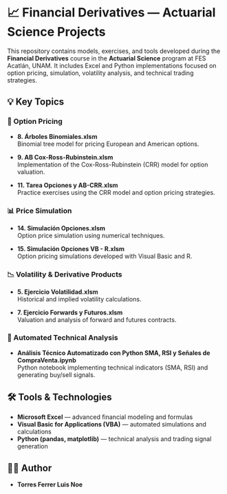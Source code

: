 # 📈 Financial Derivatives — Actuarial Science Projects

This repository contains models, exercises, and tools developed during the **Financial Derivatives** course in the **Actuarial Science** program at FES Acatlán, UNAM. It includes Excel and Python implementations focused on option pricing, simulation, volatility analysis, and technical trading strategies.

## 💡 Key Topics

### 🧮 Option Pricing

- **8. Árboles Binomiales.xlsm**  
  Binomial tree model for pricing European and American options.

- **9. AB Cox-Ross-Rubinstein.xlsm**  
  Implementation of the Cox-Ross-Rubinstein (CRR) model for option valuation.

- **11. Tarea Opciones y AB-CRR.xlsm**  
  Practice exercises using the CRR model and option pricing strategies.

### 📊 Price Simulation

- **14. Simulación Opciones.xlsm**  
  Option price simulation using numerical techniques.

- **15. Simulación Opciones VB - R.xlsm**  
  Option pricing simulations developed with Visual Basic and R.

### 📉 Volatility & Derivative Products

- **5. Ejercicio Volatilidad.xlsm**  
  Historical and implied volatility calculations.

- **7. Ejercicio Forwards y Futuros.xlsm**  
  Valuation and analysis of forward and futures contracts.

### 🤖 Automated Technical Analysis

- **Análisis Técnico Automatizado con Python SMA, RSI y Señales de CompraVenta.ipynb**  
  Python notebook implementing technical indicators (SMA, RSI) and generating buy/sell signals.

## 🛠 Tools & Technologies

- **Microsoft Excel** — advanced financial modeling and formulas
- **Visual Basic for Applications (VBA)** — automated simulations and calculations
- **Python (pandas, matplotlib)** — technical analysis and trading signal generation

## 👨‍💻 Author

- **Torres Ferrer Luis Noe**
